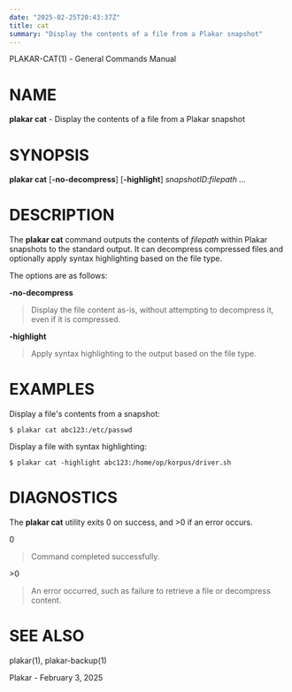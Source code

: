 ```yaml
---
date: "2025-02-25T20:43:37Z"
title: cat
summary: "Display the contents of a file from a Plakar snapshot"
---
```

PLAKAR-CAT(1) - General Commands Manual

# NAME

**plakar cat** - Display the contents of a file from a Plakar snapshot

# SYNOPSIS

**plakar cat**
\[**-no-decompress**]
\[**-highlight**]
*snapshotID*:*filepath&nbsp;...*

# DESCRIPTION

The
**plakar cat**
command outputs the contents of
*filepath*
within Plakar snapshots to the
standard output.
It can decompress compressed files and optionally apply syntax
highlighting based on the file type.

The options are as follows:

**-no-decompress**

> Display the file content as-is, without attempting to decompress it,
> even if it is compressed.

**-highlight**

> Apply syntax highlighting to the output based on the file type.

# EXAMPLES

Display a file's contents from a snapshot:

	$ plakar cat abc123:/etc/passwd

Display a file with syntax highlighting:

	$ plakar cat -highlight abc123:/home/op/korpus/driver.sh

# DIAGNOSTICS

The **plakar cat** utility exits&#160;0 on success, and&#160;&gt;0 if an error occurs.

0

> Command completed successfully.

&gt;0

> An error occurred, such as failure to retrieve a file or decompress
> content.

# SEE ALSO

plakar(1),
plakar-backup(1)

Plakar - February 3, 2025

